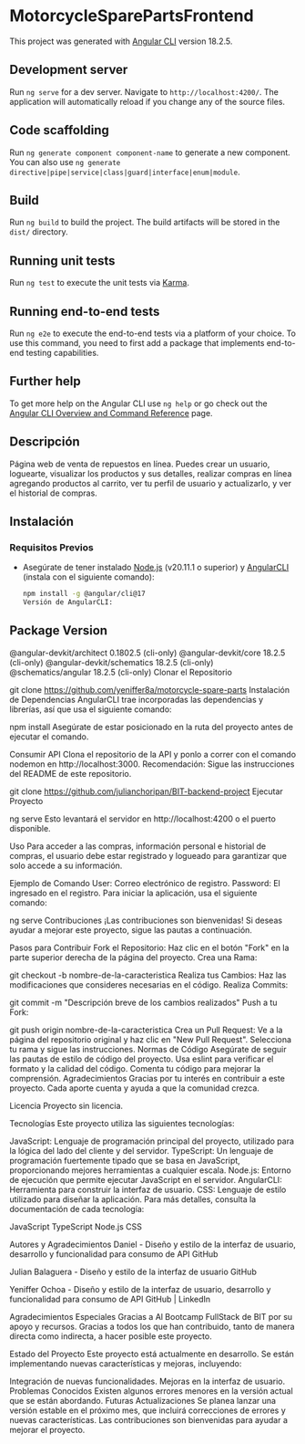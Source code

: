 # MotorcycleSparePartsFrontend

This project was generated with [Angular CLI](https://github.com/angular/angular-cli) version 18.2.5.

## Development server

Run `ng serve` for a dev server. Navigate to `http://localhost:4200/`. The application will automatically reload if you change any of the source files.

## Code scaffolding

Run `ng generate component component-name` to generate a new component. You can also use `ng generate directive|pipe|service|class|guard|interface|enum|module`.

## Build

Run `ng build` to build the project. The build artifacts will be stored in the `dist/` directory.

## Running unit tests

Run `ng test` to execute the unit tests via [Karma](https://karma-runner.github.io).

## Running end-to-end tests

Run `ng e2e` to execute the end-to-end tests via a platform of your choice. To use this command, you need to first add a package that implements end-to-end testing capabilities.

## Further help

To get more help on the Angular CLI use `ng help` or go check out the [Angular CLI Overview and Command Reference](https://angular.dev/tools/cli) page.
## Descripción

Página web de venta de repuestos en línea. Puedes crear un usuario, loguearte, visualizar los productos y sus detalles, realizar compras en línea agregando productos al carrito, ver tu perfil de usuario y actualizarlo, y ver el historial de compras.

## Instalación

### Requisitos Previos

- Asegúrate de tener instalado [Node.js](https://nodejs.org/) (v20.11.1 o superior) y [AngularCLI](https://angular.io/cli) (instala con el siguiente comando):
  ```bash
  npm install -g @angular/cli@17
  Versión de AngularCLI:
  ```

## Package Version

@angular-devkit/architect 0.1802.5 (cli-only)
@angular-devkit/core 18.2.5 (cli-only)
@angular-devkit/schematics 18.2.5 (cli-only)
@schematics/angular 18.2.5 (cli-only)
Clonar el Repositorio

git clone https://github.com/yeniffer8a/motorcycle-spare-parts
Instalación de Dependencias
AngularCLI trae incorporadas las dependencias y librerías, así que usa el siguiente comando:

npm install
Asegúrate de estar posicionado en la ruta del proyecto antes de ejecutar el comando.

Consumir API
Clona el repositorio de la API y ponlo a correr con el comando nodemon en http://localhost:3000.
Recomendación: Sigue las instrucciones del README de este repositorio.

git clone https://github.com/julianchoripan/BIT-backend-project
Ejecutar Proyecto

ng serve
Esto levantará el servidor en http://localhost:4200 o el puerto disponible.

Uso
Para acceder a las compras, información personal e historial de compras, el usuario debe estar registrado y logueado para garantizar que solo accede a su información.

Ejemplo de Comando
User: Correo electrónico de registro.
Password: El ingresado en el registro.
Para iniciar la aplicación, usa el siguiente comando:

ng serve
Contribuciones
¡Las contribuciones son bienvenidas! Si deseas ayudar a mejorar este proyecto, sigue las pautas a continuación.

Pasos para Contribuir
Fork el Repositorio: Haz clic en el botón "Fork" en la parte superior derecha de la página del proyecto.
Crea una Rama:

git checkout -b nombre-de-la-caracteristica
Realiza tus Cambios: Haz las modificaciones que consideres necesarias en el código.
Realiza Commits:

git commit -m "Descripción breve de los cambios realizados"
Push a tu Fork:

git push origin nombre-de-la-caracteristica
Crea un Pull Request: Ve a la página del repositorio original y haz clic en "New Pull Request". Selecciona tu rama y sigue las instrucciones.
Normas de Código
Asegúrate de seguir las pautas de estilo de código del proyecto.
Usa eslint para verificar el formato y la calidad del código.
Comenta tu código para mejorar la comprensión.
Agradecimientos
Gracias por tu interés en contribuir a este proyecto. Cada aporte cuenta y ayuda a que la comunidad crezca.

Licencia
Proyecto sin licencia.

Tecnologías
Este proyecto utiliza las siguientes tecnologías:

JavaScript: Lenguaje de programación principal del proyecto, utilizado para la lógica del lado del cliente y del servidor.
TypeScript: Un lenguaje de programación fuertemente tipado que se basa en JavaScript, proporcionando mejores herramientas a cualquier escala.
Node.js: Entorno de ejecución que permite ejecutar JavaScript en el servidor.
AngularCLI: Herramienta para construir la interfaz de usuario.
CSS: Lenguaje de estilo utilizado para diseñar la aplicación.
Para más detalles, consulta la documentación de cada tecnología:

JavaScript
TypeScript
Node.js
CSS

Autores y Agradecimientos
Daniel - Diseño y estilo de la interfaz de usuario, desarrollo y funcionalidad para consumo de API
GitHub

Julian Balaguera - Diseño y estilo de la interfaz de usuario
GitHub

Yeniffer Ochoa - Diseño y estilo de la interfaz de usuario, desarrollo y funcionalidad para consumo de API
GitHub | LinkedIn

Agradecimientos Especiales
Gracias a Al Bootcamp FullStack de BIT por su apoyo y recursos.
Gracias a todos los que han contribuido, tanto de manera directa como indirecta, a hacer posible este proyecto.

Estado del Proyecto
Este proyecto está actualmente en desarrollo. Se están implementando nuevas características y mejoras, incluyendo:

Integración de nuevas funcionalidades.
Mejoras en la interfaz de usuario.
Problemas Conocidos
Existen algunos errores menores en la versión actual que se están abordando.
Futuras Actualizaciones
Se planea lanzar una versión estable en el próximo mes, que incluirá correcciones de errores y nuevas características. Las contribuciones son bienvenidas para ayudar a mejorar el proyecto.

